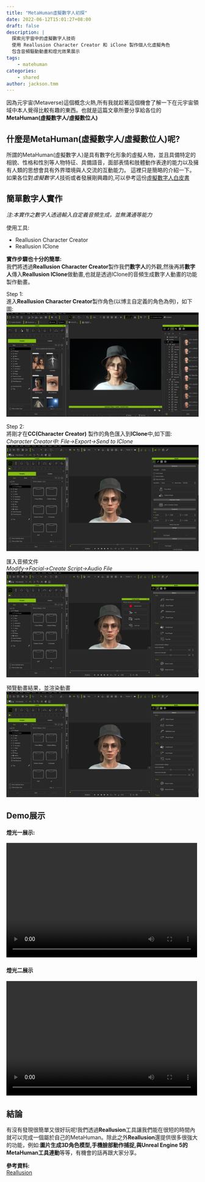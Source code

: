 ```yaml
---
title: "MetaHuman虛擬數字人初探"
date: 2022-06-12T15:01:27+08:00
draft: false
description: |
  探索元宇宙中的虛擬數字人技術
  使用 Reallusion Character Creator 和 iClone 製作個人化虛擬角色
  包含音頻驅動動畫和燈光效果展示
tags: 
    - matehuman
categories:
    - shared
author: jackson.tmm
---
```

因為元宇宙(Metaverse)這個概念火熱,所有我就趁著這個機會了解一下在元宇宙領域中本人覺得比較有趣的東西。也就是這篇文章所要分享給各位的**MetaHuman(虛擬數字人/虛擬數位人)**

## 什麼是MetaHuman(虛擬數字人/虛擬數位人)呢?
所謂的MetaHuman(虛擬數字人)是具有數字化形象的虛擬人物，並且具備特定的相貌、性格和性別等人物特征、具備語音，面部表情和肢體動作表達的能力以及擁有人類的思想會具有外界環境與人交流的互動能力。
這裡只是簡略的介紹一下。如果各位對*虛擬數字人*技術或者發展剛興趣的,可以參考這份[虛擬數字人白皮書](http://pg.jrj.com.cn/acc/Res/CN_RES/INDUS/2020/12/19/cdb07e97-aa5f-4f6a-bf9a-7c001bb43b26.pdf)

## 簡單數字人實作
*注:本實作之數字人透過輸入自定義音頻生成，並無溝通等能力*

使用工具:
* Reallusion Character Creator
* Reallusion IClone

**實作步驟也十分的簡單:**  
我們將透過**Reallusion Character Creator**製作我們**數字人**的外觀,然後再將**數字人**傳入**Reallusion IClone**做動畫,也就是透過IClone的音頻生成數字人動畫的功能製作動畫。

Step 1:  
進入**Reallusion Character Creator**製作角色(以博主自定義的角色為例)，如下圖:
![Reallusion Character Creator](/imgs-custom/metahumanCC/cc4.png)

Step 2:  
將剛才在**CC(Character Creator)** 製作的角色匯入到**IClone**中,如下圖:  
*Character Creator中: File->Export->Send to IClone*
![Reallusion Character Creator](/imgs-custom/metahumanCC/ic1.png)

匯入音頻文件   
*Modify->Facial->Create Script->Audio File*
![Reallusion Character Creator](/imgs-custom/metahumanCC/ic2.png)

預覽動畫結果，並渲染動畫
![Reallusion Character Creator](/imgs-custom/metahumanCC/ic3.png)


## Demo展示
#### 燈光一展示:
<video src="/videos/metahuman1.mp4" controls="controls" width="500" height="300"></video>

#### 燈光二展示
<video src="/videos/metahuman2.mp4" controls="controls" width="500" height="300"></video>

## 結論
有沒有發現很簡單又很好玩呢!我們透過**Reallusion**工具讓我們能在很短的時間內就可以完成一個屬於自己的MetaHuman。除此之外**Reallusion**還提供很多很強大的功能，例如:**圖片生成3D角色模型,手機臉部動作捕捉,與Unreal Engine 5的MetaHuman工具連動**等等，有機會的話再跟大家分享。
<!-- 最後給大家分享一張虛擬網美照><
![Reallusion Character Creator](/imgs-custom/metahumanCC/pose.png) -->

**參考資料:**  
[Reallusion](www.reallusion.com)  